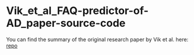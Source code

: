 # Vik_et_al_FAQ-predictor-of-AD_paper-source-code

You can find the summary of the original research paper by Vik et al. here: [repo](https://github.com/marekkoc/MCI-to-AD-Conversion-Predictors/blob/main/README.md)
